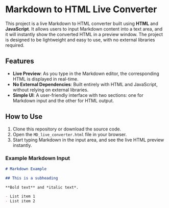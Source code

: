 # Markdown to HTML Live Converter

This project is a live Markdown to HTML converter built using **HTML** and **JavaScript**. It allows users to input Markdown content into a text area, and it will instantly show the converted HTML in a preview window. The project is designed to be lightweight and easy to use, with no external libraries required.

## Features

- **Live Preview**: As you type in the Markdown editor, the corresponding HTML is displayed in real-time.
- **No External Dependencies**: Built entirely with HTML and JavaScript, without relying on external libraries.
- **Simple UI**: A user-friendly interface with two sections: one for Markdown input and the other for HTML output.

## How to Use

1. Clone this repository or download the source code.
2. Open the `MD_live_converter.html` file in your browser.
3. Start typing Markdown in the input area, and see the live HTML preview instantly.

### Example Markdown Input

```markdown
# Markdown Example

## This is a subheading

**Bold text** and *italic text*.

- List item 1
- List item 2
